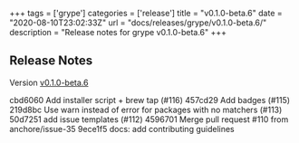 +++
tags = ['grype']
categories = ['release']
title = "v0.1.0-beta.6"
date = "2020-08-10T23:02:33Z"
url = "docs/releases/grype/v0.1.0-beta.6/"
description = "Release notes for grype v0.1.0-beta.6"
+++

## Release Notes

Version [v0.1.0-beta.6](https://github.com/anchore/grype/releases/tag/v0.1.0-beta.6)

cbd6060 Add installer script + brew tap (#116)
457cd29 Add badges (#115)
219d8bc Use warn instead of error for packages with no matchers (#113)
50d7251 add issue templates (#112)
4596701 Merge pull request #110 from anchore/issue-35
9ece1f5 docs: add contributing guidelines
